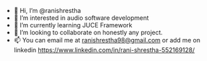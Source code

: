 - 👋 Hi, I’m @ranishrestha
- 👀 I’m interested in audio software development 
- 🌱 I’m currently learning JUCE Framework
- 💞️ I’m looking to collaborate on honestly any project.  
- 📫 You can email me at ranishrestha98@gmail.com or add me on linkedin https://www.linkedin.com/in/rani-shrestha-552169128/

<!---
ranishrestha/ranishrestha is a ✨ special ✨ repository because its `README.md` (this file) appears on your GitHub profile.
You can click the Preview link to take a look at your changes.
--->
